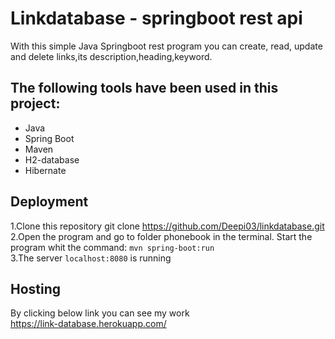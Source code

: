 # Linkdatabase - springboot rest api

With this simple Java Springboot rest program you can create, read, update and delete links,its description,heading,keyword.


The following tools have been used in this project:
----------------------
- Java
- Spring Boot
- Maven
- H2-database
- Hibernate


Deployment
----
1.Clone this repository git clone https://github.com/Deepi03/linkdatabase.git
<br>
2.Open the program and go to folder phonebook in the terminal. Start the program whit the command: ``mvn spring-boot:run``
<br>
3.The server ``localhost:8080`` is running

Hosting
---
By clicking below link you can see my work
<br>
https://link-database.herokuapp.com/
